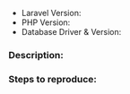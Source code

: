 - Laravel Version:
- PHP Version:
- Database Driver & Version:

### Description:


### Steps to reproduce:
